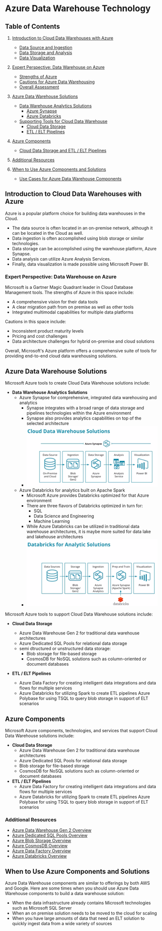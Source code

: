 # Azure Data Warehouse Technology 

## Table of Contents

1. [Introduction to Cloud Data Warehouses with Azure](#introduction-to-cloud-data-warehouses-with-azure)
   - [Data Source and Ingestion](#data-source-and-ingestion)
   - [Data Storage and Analysis](#data-storage-and-analysis)
   - [Data Visualization](#data-visualization)

2. [Expert Perspective: Data Warehouse on Azure](#expert-perspective-data-warehouse-on-azure)
   - [Strengths of Azure](#strengths-of-azure)
   - [Cautions for Azure Data Warehousing](#cautions-for-azure-data-warehousing)
   - [Overall Assessment](#overall-assessment)

3. [Azure Data Warehouse Solutions](#azure-data-warehouse-solutions)
   - [Data Warehouse Analytics Solutions](#data-warehouse-analytics-solutions)
     - [Azure Synapse](#azure-synapse)
     - [Azure Databricks](#azure-databricks)
   - [Supporting Tools for Cloud Data Warehouse](#supporting-tools-for-cloud-data-warehouse)
     - [Cloud Data Storage](#cloud-data-storage)
     - [ETL / ELT Pipelines](#etl--elt-pipelines)

4. [Azure Components](#azure-components)
   - [Cloud Data Storage and ETL / ELT Pipelines](#cloud-data-storage-and-etl--elt-pipelines)

5. [Additional Resources](#additional-resources)

6. [When to Use Azure Components and Solutions](#when-to-use-azure-components-and-solutions)
   - [Use Cases for Azure Data Warehouse Components](#use-cases-for-azure-data-warehouse-components)


## Introduction to Cloud Data Warehouses with Azure

Azure is a popular platform choice for building data warehouses in the Cloud.
- The data source is often located in an on-premise network, although it can be located in the Cloud as well.
- Data ingestion is often accomplished using blob storage or similar technologies.
- Data storage can be accomplished using the warehouse platform, Azure Synapse.
- Data analysis can utilize Azure Analysis Services.
- Finally, data visualization is made possible using Microsoft Power BI.

### Expert Perspective: Data Warehouse on Azure

Microsoft is a Gartner Magic Quadrant leader in Cloud Database Management tools. The strengths of Azure in this space 
include:
- A comprehensive vision for their data tools 
- A clear migration path from on premise as well as other tools 
- Integrated multimodal capabilities for multiple data platforms

Cautions in this space include:
- Inconsistent product maturity levels 
- Pricing and cost challenges 
- Data architecture challenges for hybrid on-premise and cloud solutions

Overall, Microsoft's Azure platform offers a comprehensive suite of tools for providing end-to-end cloud data warehousing solutions.

## Azure Data Warehouse Solutions

Microsoft Azure tools to create Cloud Data Warehouse solutions include:

- **Data Warehouse Analytics Solutions**
  - Azure Synapse for comprehensive, integrated data warehousing and analytics
    - Synapse integrates with a broad range of data storage and pipelines technologies within the Azure environment
    - Synapse also provides analytics capabilities on top of the selected architecture
    - ![Azure Synapse Analytics](./0-images/chap3/azure_synapse_analytics.png "Azure Synapse Analytics")
  - Azure Databricks for analytics built on Apache Spark
    - Microsoft Azure provides Databricks optimized for that Azure environment
    - There are three flavors of Databricks optimized in turn for:
      - SQL
      - Data Science and Engineering
      - Machine Learning
    - While Azure Databricks can be utilized in traditional data warehouse architectures, it is maybe more suited for
    data lake and lakehouse architectures
    - ![Azure Databricks](./0-images/chap3/azure_databricks.png "Azure Databricks")

Microsoft Azure tools to support Cloud Data Warehouse solutions include:

- **Cloud Data Storage**
  - Azure Data Warehouse Gen 2 for traditional data warehouse architectures
  - Azure Dedicated SQL Pools for relational data storage
  - semi dtructured or unstructured data storage:
    - Blob storage for file-based storage
    - CosmosDB for NoSQL solutions such as column-oriented or document databases
  
- **ETL / ELT Pipelines**
  - Azure Data Factory for creating intelligent data integrations and data flows for multiple services
  - Azure Databricks for utilizing Spark to create ETL pipelines Azure Polybase for using TSQL to query blob storage in 
  support of ELT scenarios

## Azure Components

Microsoft Azure components, technologies, and services that support Cloud Data Warehouse solutions include:
- **Cloud Data Storage**
  - Azure Data Warehouse Gen 2 for traditional data warehouse architectures
  - Azure Dedicated SQL Pools for relational data storage
  - Blob storage for file-based storage
  - CosmosDB for NoSQL solutions such as column-oriented or document databases
- **ETL / ELT Pipelines**
  - Azure Data Factory for creating intelligent data integrations and data flows for multiple services
  - Azure Databricks for utilizing Spark to create ETL pipelines Azure Polybase for using TSQL to query blob storage in support of ELT scenarios

### Additional Resources
- [Azure Data Warehouse Gen 2 Overview](https://docs.microsoft.com/en-us/azure/storage/blobs/data-lake-storage-introduction)
- [Azure Dedicated SQL Pools Overview](https://docs.microsoft.com/en-us/azure/synapse-analytics/sql-data-warehouse/sql-data-warehouse-overview-what-is)
- [Azure Blob Storage Overview](https://docs.microsoft.com/en-us/azure/storage/blobs/storage-blobs-introduction)
- [Azure CosmosDB Overview](https://docs.microsoft.com/en-us/azure/cosmos-db/introduction)
- [Azure Data Factory Overview](https://docs.microsoft.com/en-us/azure/data-factory/introduction)
- [Azure Databricks Overview](https://docs.microsoft.com/en-us/azure/databricks/scenarios/what-is-azure-databricks)


## When to Use Azure Components and Solutions

Azure Data Warehouse components are similar to offerings by both AWS and Google. Here are some times when you should use
Azure Data Warehouse components to build a data warehouse solution:
- When the data infrastructure already contains Microsoft technologies such as Microsoft SQL Server
- When an on premise solution needs to be moved to the cloud for scaling
- When you have large amounts of data that need an ELT solution to quickly ingest data from a wide variety of sources

